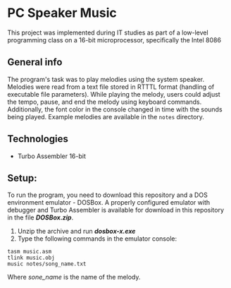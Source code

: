 # PC Speaker Music
This project was implemented during IT studies as part of a low-level programming class on a 16-bit microprocessor, specifically the Intel 8086

## General info
The program's task was to play melodies using the system speaker. Melodies were read from a text file stored in RTTTL format (handling of executable file parameters). While playing the melody, users could adjust the tempo, pause, and end the melody using 
keyboard commands. Additionally, the font color in the console changed in time with the sounds being played. Example melodies are available in the `notes` directory.

## Technologies
- Turbo Assembler 16-bit

## Setup:
To run the program, you need to download this repository and a DOS environment emulator - DOSBox. A properly configured emulator with debugger and Turbo Assembler is available for download in this repository in the file **_DOSBox.zip_**.
1. Unzip the archive and run **_dosbox-x.exe_**
2. Type the following commands in the emulator console:
```DOSBox CLI
tasm music.asm
tlink music.obj
music notes/song_name.txt
```
Where _sone_name_ is the name of the melody.
